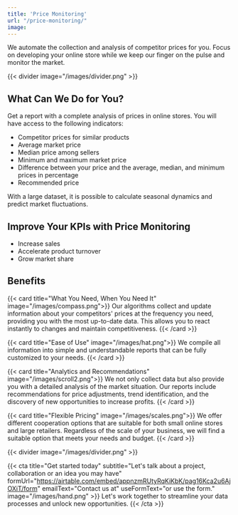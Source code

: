 ```yaml
---
title: 'Price Monitoring'
url: "/price-monitoring/"
image: 
---
```


We automate the collection and analysis of competitor prices for you. Focus on developing your online store while we keep our finger on the pulse and monitor the market.

{{< divider image="/images/divider.png" >}}

## What Can We Do for You?

Get a report with a complete analysis of prices in online stores. You will have access to the following indicators:

- Competitor prices for similar products
- Average market price
- Median price among sellers
- Minimum and maximum market price
- Difference between your price and the average, median, and minimum prices in percentage
- Recommended price

With a large dataset, it is possible to calculate seasonal dynamics and predict market fluctuations.

## Improve Your KPIs with Price Monitoring

- Increase sales
- Accelerate product turnover
- Grow market share

## Benefits

<div class="cards-container">
  {{< card title="What You Need, When You Need It" image="/images/compass.png">}}
  Our algorithms collect and update information about your competitors' prices at the frequency you need, providing you with the most up-to-date data. This allows you to react instantly to changes and maintain competitiveness.
  {{< /card >}}

  {{< card title="Ease of Use" image="/images/hat.png">}}
  We compile all information into simple and understandable reports that can be fully customized to your needs.
  {{< /card >}}

  {{< card title="Analytics and Recommendations" image="/images/scroll2.png">}}
  We not only collect data but also provide you with a detailed analysis of the market situation. Our reports include recommendations for price adjustments, trend identification, and the discovery of new opportunities to increase profits.
  {{< /card >}}

  {{< card title="Flexible Pricing" image="/images/scales.png">}}
  We offer different cooperation options that are suitable for both small online stores and large retailers. Regardless of the scale of your business, we will find a suitable option that meets your needs and budget.
  {{< /card >}}
</div>

{{< divider image="/images/divider.png" >}}

{{< cta 
    title="Get started today" 
    subtitle="Let's talk about a project, collaboration or an idea you may have" 
    formUrl="https://airtable.com/embed/appnzmRUtyRqKiKbK/pag16Kca2u6AjOXiT/form"
    emailText="Contact us at"
    useFormText="or use the form."
    image="/images/hand.png" >}}
Let's work together to streamline your data processes and unlock new opportunities.
{{< /cta >}}
